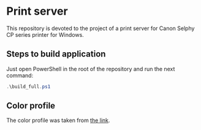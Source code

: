 # Print server

This repository is devoted to the project of a print server for Canon Selphy CP series printer for Windows.

## Steps to build application

Just open PowerShell in the root of the repository and run the next command:

```powershell
.\build_full.ps1
```

## Color profile

The color profile was taken from [the link](https://zm-color.com/post/2020/05/13/for-canon-selphy-cp-series-sample-icc-profile).
